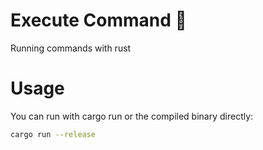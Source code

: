 # Execute Command 🦀

Running commands with rust

# Usage 
You can run with cargo run or the compiled binary directly:
```sh
cargo run --release
```
